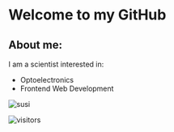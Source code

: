 # Welcome to my GitHub
## About me: 
I am a scientist interested in: 
- Optoelectronics
- Frontend Web Development
  
![susi](https://render.fineartamerica.com/images/rendered/medium/print/6.5/8/break/images/artworkimages/medium/1/wolf-persevere-amy-hamilton.jpg)

![visitors](https://visitor-badge.glitch.me/badge?page_id=BrigitteLanzCode.visitor-badge)

